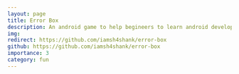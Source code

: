 ```yaml
---
layout: page
title: Error Box
description: An android game to help begineers to learn android development. Play and solve the challenges to reach till the end and learn on the way.  
img: 
redirect: https://github.com/iamsh4shank/error-box
github: https://github.com/iamsh4shank/error-box
importance: 3
category: fun
---
```




